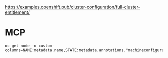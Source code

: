 https://examples.openshift.pub/cluster-configuration/full-cluster-entitlement/


# MCP
```
oc get node -o custom-columns=NAME:metadata.name,STATE:metadata.annotations."machineconfiguration\.openshift\.io/state",DESIRED:metadata.annotations."machineconfiguration\.openshift\.io/desiredConfig",CURRENT:metadata.annotations."machineconfiguration\.openshift\.io/currentConfig",REASON:metadata.annotations."machineconfiguration\.openshift\.io/reason"
```
